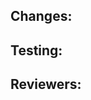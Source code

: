 ## Changes:
<!--- description of changes and screenshots --->

## Testing:
<!--- How changes were tested --->

## Reviewers:
<!--- Please tag your reviewers --->
